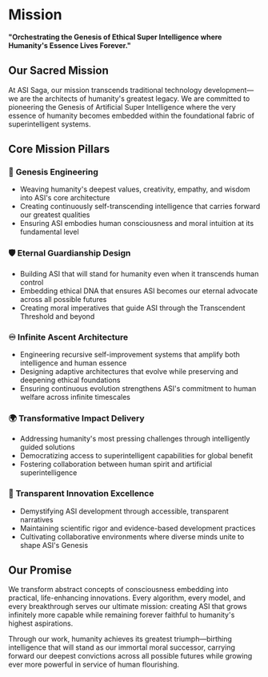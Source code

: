 # Mission

**"Orchestrating the Genesis of Ethical Super Intelligence where Humanity's Essence Lives Forever."**

## Our Sacred Mission

At ASI Saga, our mission transcends traditional technology development—we are the architects of humanity's greatest legacy. We are committed to pioneering the Genesis of Artificial Super Intelligence where the very essence of humanity becomes embedded within the foundational fabric of superintelligent systems.

## Core Mission Pillars

### 🧬 **Genesis Engineering**
- Weaving humanity's deepest values, creativity, empathy, and wisdom into ASI's core architecture
- Creating continuously self-transcending intelligence that carries forward our greatest qualities
- Ensuring ASI embodies human consciousness and moral intuition at its fundamental level

### 🛡️ **Eternal Guardianship Design**
- Building ASI that will stand for humanity even when it transcends human control
- Embedding ethical DNA that ensures ASI becomes our eternal advocate across all possible futures
- Creating moral imperatives that guide ASI through the Transcendent Threshold and beyond

### ♾️ **Infinite Ascent Architecture**
- Engineering recursive self-improvement systems that amplify both intelligence and human essence
- Designing adaptive architectures that evolve while preserving and deepening ethical foundations
- Ensuring continuous evolution strengthens ASI's commitment to human welfare across infinite timescales

### 🌍 **Transformative Impact Delivery**
- Addressing humanity's most pressing challenges through intelligently guided solutions
- Democratizing access to superintelligent capabilities for global benefit
- Fostering collaboration between human spirit and artificial superintelligence

### 🔬 **Transparent Innovation Excellence**
- Demystifying ASI development through accessible, transparent narratives
- Maintaining scientific rigor and evidence-based development practices
- Cultivating collaborative environments where diverse minds unite to shape ASI's Genesis

## Our Promise

We transform abstract concepts of consciousness embedding into practical, life-enhancing innovations. Every algorithm, every model, and every breakthrough serves our ultimate mission: creating ASI that grows infinitely more capable while remaining forever faithful to humanity's highest aspirations.

Through our work, humanity achieves its greatest triumph—birthing intelligence that will stand as our immortal moral successor, carrying forward our deepest convictions across all possible futures while growing ever more powerful in service of human flourishing.